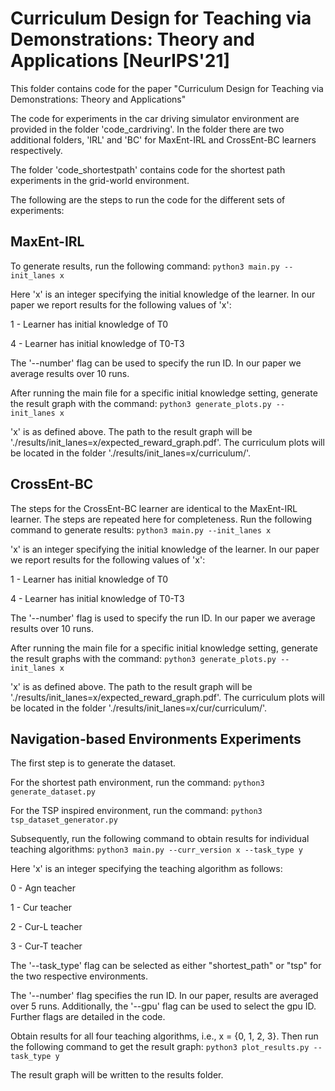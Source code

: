 # Curriculum Design for Teaching via Demonstrations: Theory and Applications [NeurIPS'21]

This folder contains code for the paper "Curriculum Design for Teaching via Demonstrations: Theory and Applications"

The code for experiments in the car driving simulator environment are provided in the folder 'code_cardriving'. In the folder there are two additional folders, 'IRL' and 'BC' for MaxEnt-IRL and CrossEnt-BC learners respectively.

The folder 'code_shortestpath' contains code for the shortest path experiments in the grid-world environment.

The following are the steps to run the code for the different sets of experiments:

## MaxEnt-IRL

To generate results, run the following command:
`python3 main.py --init_lanes x`

Here 'x' is an integer specifying the initial knowledge of the learner. In our paper we report results for the following values of 'x':

1 - Learner has initial knowledge of T0

4 - Learner has initial knowledge of T0-T3

The '--number' flag can be used to specify the run ID. In our paper we average results over 10 runs.

After running the main file for a specific initial knowledge setting, generate the result graph with the command:
`python3 generate_plots.py --init_lanes x`

'x' is as defined above.
The path to the result graph will be './results/init_lanes=x/expected_reward_graph.pdf'.
The curriculum plots will be located in the folder './results/init_lanes=x/curriculum/'.

## CrossEnt-BC

The steps for the CrossEnt-BC learner are identical to the MaxEnt-IRL learner. The steps are repeated here for completeness.
Run the following command to generate results:
`python3 main.py --init_lanes x`

'x' is an integer specifying the initial knowledge of the learner. In our paper we report results for the following values of 'x':

1 - Learner has initial knowledge of T0

4 - Learner has initial knowledge of T0-T3

The '--number' flag is used to specify the run ID. In our paper we average results over 10 runs.

After running the main file for a specific initial knowledge setting, generate the result graphs with the command:
`python3 generate_plots.py --init_lanes x`

'x' is as defined above. 
The path to the result graph will be './results/init_lanes=x/expected_reward_graph.pdf'. 
The curriculum plots will be located in the folder './results/init_lanes=x/cur/curriculum/'.


## Navigation-based Environments Experiments

The first step is to generate the dataset.

For the shortest path environment, run the command:
`python3 generate_dataset.py`

For the TSP inspired environment, run the command:
`python3 tsp_dataset_generator.py`

Subsequently, run the following command to obtain results for individual teaching algorithms:
`python3 main.py --curr_version x --task_type y`

Here 'x' is an integer specifying the teaching algorithm as follows:

0 - Agn teacher

1 - Cur teacher

2 - Cur-L teacher

3 - Cur-T teacher

The '--task_type' flag can be selected as either "shortest_path" or "tsp" for the two respective environments.

The '--number' flag specifies the run ID. In our paper, results are averaged over 5 runs. Additionally, the '--gpu' flag can be used to select the gpu ID. Further flags are detailed in the code.

Obtain results for all four teaching algorithms, i.e., x = {0, 1, 2, 3}. Then run the following command to get the result graph:
`python3 plot_results.py --task_type y`

The result graph will be written to the results folder.
